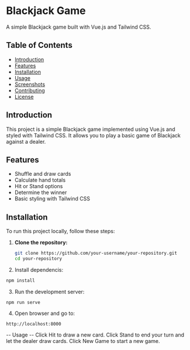 # Blackjack Game

A simple Blackjack game built with Vue.js and Tailwind CSS.

## Table of Contents

- [Introduction](#introduction)
- [Features](#features)
- [Installation](#installation)
- [Usage](#usage)
- [Screenshots](#screenshots)
- [Contributing](#contributing)
- [License](#license)

## Introduction

This project is a simple Blackjack game implemented using Vue.js and styled with Tailwind CSS. It allows you to play a basic game of Blackjack against a dealer.

## Features

- Shuffle and draw cards
- Calculate hand totals
- Hit or Stand options
- Determine the winner
- Basic styling with Tailwind CSS

## Installation

To run this project locally, follow these steps:

1. **Clone the repository:**

   ```sh
   git clone https://github.com/your-username/your-repository.git
   cd your-repository

2. Install dependencis:

```sh
npm install
```

3. Run the development server:

```
npm run serve
```

4. Open browser and go to:

```
http://localhost:8000
```

-- Usage --
Click Hit to draw a new card.
Click Stand to end your turn and let the dealer draw cards.
Click New Game to start a new game.
